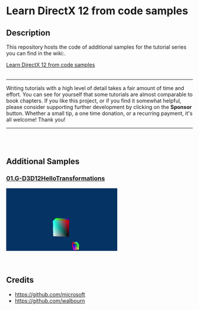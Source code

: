 # Learn DirectX 12 from code samples
## Description
This repository hosts the code of additional samples for the tutorial series you can find in the wiki:.<br />

[Learn DirectX 12 from code samples](https://github.com/PAMinerva/LearnDirectX-Tutorial/wiki) <br />
<br>

***
Writing tutorials with a high level of detail takes a fair amount of time and effort. You can see for yourself that some tutorials are almost comparable to book chapters. If you like this project, or if you find it somewhat helpful, please consider supporting further development by clicking on the **Sponsor** button. Whether a small tip, a one time donation, or a recurring payment, it's all welcome! Thank you! <br>
***
<br>

<br>

## Additional Samples
### [01.G-D3D12HelloTransformations](https://github.com/PAMinerva/LearnDirectX-Samples/tree/master/samples/01G-D3D12HelloTransformations)
<!---
![](images/camera.gif) <br /><br />
-->
<img src="images/07.gif" alt="camera" width="300"/>  <br /><br /><br />

## Credits
* https://github.com/microsoft <br />
* https://github.com/walbourn
